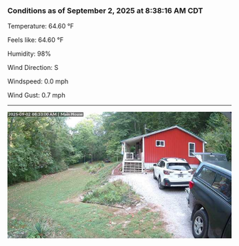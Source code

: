 ### Conditions as of September 2, 2025 at 8:38:16 AM CDT 

Temperature: 64.60 &deg;F

Feels like: 64.60 &deg;F

Humidity: 98%

Wind Direction: S

Windspeed: 0.0 mph

Wind Gust: 0.7 mph

---

<img src="./images/latest.jpeg"/>

